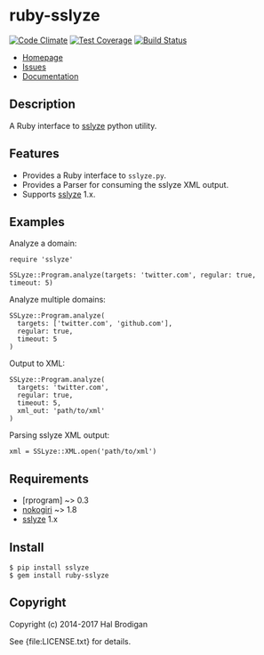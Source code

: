 # ruby-sslyze

[![Code Climate](https://codeclimate.com/github/trailofbits/ruby-sslyze/badges/gpa.svg)](https://codeclimate.com/github/trailofbits/ruby-sslyze)
[![Test Coverage](https://codeclimate.com/github/trailofbits/ruby-sslyze/badges/coverage.svg)](https://codeclimate.com/github/trailofbits/ruby-sslyze)
[![Build Status](https://travis-ci.org/trailofbits/ruby-sslyze.svg)](https://travis-ci.org/trailofbits/ruby-sslyze)

* [Homepage](https://github.com/trailofbits/ruby-sslyze#readme)
* [Issues](https://github.com/trailofbits/ruby-sslyze/issues)
* [Documentation](http://rubydoc.info/gems/ruby-sslyze/frames)

## Description

A Ruby interface to [sslyze] python utility.

## Features

* Provides a Ruby interface to `sslyze.py`.
* Provides a Parser for consuming the sslyze XML output.
* Supports [sslyze] 1.x.

## Examples

Analyze a domain:

    require 'sslyze'

    SSLyze::Program.analyze(targets: 'twitter.com', regular: true, timeout: 5)

Analyze multiple domains:

    SSLyze::Program.analyze(
      targets: ['twitter.com', 'github.com'],
      regular: true,
      timeout: 5
    )

Output to XML:

    SSLyze::Program.analyze(
      targets: 'twitter.com',
      regular: true,
      timeout: 5,
      xml_out: 'path/to/xml'
    )

Parsing sslyze XML output:

    xml = SSLyze::XML.open('path/to/xml')

## Requirements

* [rprogram] ~> 0.3
* [nokogiri] ~> 1.8
* [sslyze] 1.x

## Install

    $ pip install sslyze
    $ gem install ruby-sslyze

## Copyright

Copyright (c) 2014-2017 Hal Brodigan

See {file:LICENSE.txt} for details.

[sslyze]: https://github.com/nabla-c0d3/sslyze#readme

[rpgoram]: https://github.com/postmodern/rprogram#readme
[nokogiri]: http://www.nokogiri.org/
